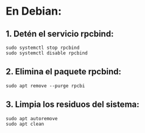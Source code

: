 # En Debian:
## 1. Detén el servicio rpcbind:
	  
    sudo systemctl stop rpcbind
    sudo systemctl disable rpcbind
## 2. Elimina el paquete rpcbind:
	
    sudo apt remove --purge rpcbi
## 3. Limpia los residuos del sistema:

    sudo apt autoremove
    sudo apt clean
